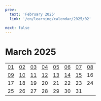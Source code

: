```yaml
---
prev:
  text: 'February 2025'
  link: '/en/learning/calendar/2025/02'

next: false
---
```


# March 2025

<table class="calendar">
	<tr>
		<td><a href=/en/learning/prob/2025/03/01>01</a><br><Badge type="tip" text="Def"/></td>
		<td><a href=/en/learning/prob/2025/03/02>02</a><br><Badge type="danger" text="Bid"/></td>
		<td><a href=/en/learning/prob/2025/03/03>03</a><br><Badge type="warning" text="Play"/></td>
		<td><a href=/en/learning/prob/2025/03/04>04</a><br><Badge type="tip" text="Def"/></td>
		<td><a href=/en/learning/prob/2025/03/05>05</a><br><Badge type="danger" text="Bid"/></td>
		<td><a href=/en/learning/prob/2025/03/06>06</a><br><Badge type="warning" text="Play"/></td>
		<td><a href=/en/learning/prob/2025/03/07>07</a><br><Badge type="warning" text="Play"/></td>
		<td><a href=/en/learning/prob/2025/03/08>08</a><br><Badge type="warning" text="Play"/></td>
	</tr>
	<tr>
		<td><a href=/en/learning/prob/2025/03/09>09</a><br><Badge type="danger" text="Bid"/></td>
		<td><a href=/en/learning/prob/2025/03/10>10</a><br><Badge type="warning" text="Play"/></td>
		<td><a href=/en/learning/prob/2025/03/11>11</a><br><Badge type="tip" text="Def"/></td>
		<td><a href=/en/learning/prob/2025/03/12>12</a><br><Badge type="danger" text="Bid"/></td>
		<td><a href=/en/learning/prob/2025/03/13>13</a><br><Badge type="warning" text="Play"/></td>
		<td><a href=/en/learning/prob/2025/03/14>14</a><br><Badge type="warning" text="Play"/></td>
		<td><a href=/en/learning/prob/2025/03/15>15</a><br><Badge type="warning" text="Play"/></td>
		<td>16</td>
	</tr>
	<tr>
		<td>17</td>
		<td>18</td>
		<td>19</td>
		<td>20</td>
		<td>21</td>
		<td>22</td>
		<td>23</td>
		<td>24</td>
	</tr>
    <tr>
        <td>25</td>
		<td>26</td>
		<td>27</td>
		<td>28</td>
		<td>29</td>
		<td>30</td>
		<td>31</td>
		<td></td>
	</tr>
</table>

<Badge type="info" text="Learning &uarr;"/> [<Badge type="tip" text="Practice ->"/>](/en/practice/calendar/2025/03)